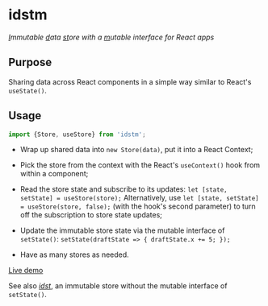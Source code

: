 # idstm

*<ins>I</ins>mmutable <ins>d</ins>ata <ins>st</ins>ore with a <ins>m</ins>utable interface for React apps*

## Purpose

Sharing data across React components in a simple way similar to React's `useState()`.

## Usage

```js
import {Store, useStore} from 'idstm';
```

- Wrap up shared data into `new Store(data)`, put it into a React Context;

- Pick the store from the context with the React's `useContext()` hook from within a component;

- Read the store state and subscribe to its updates: `let [state, setState] = useStore(store);` Alternatively, use `let [state, setState] = useStore(store, false);` (with the hook's second parameter) to turn off the subscription to store state updates;

- Update the immutable store state via the mutable interface of `setState()`: `setState(draftState => { draftState.x += 5; });`

- Have as many stores as needed.

[Live demo](https://codesandbox.io/s/npu6rb)

See also [*idst*](https://www.npmjs.com/package/idst), an immutable store without the mutable interface of `setState()`.
